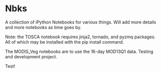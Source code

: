 Nbks
====

A collection of iPython Notebooks for various things. Will add more details and more notebooks as time goes by.

Note: the TOSCA notebook requires jinja2, tornado, and pyzmq packages. 
All of which may be installed with the
 	pip install <package> command.

The MODIS_Veg notebooks are to use the 16-day MOD13Q1 data. Testing and development project.

Test!